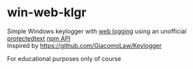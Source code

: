 # win-web-klgr
Simple Windows keylogger with [web logging](https://www.protectedtext.com/) using an unofficial [protectedtext](https://protectedtext.com) [npm API](https://www.npmjs.com/package/protectedtext-api)  
Inspired by https://github.com/GiacomoLaw/Keylogger  

For educational purposes only of course
